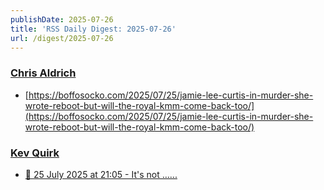 ```yaml
---
publishDate: 2025-07-26
title: 'RSS Daily Digest: 2025-07-26'
url: /digest/2025-07-26
---
```


### [Chris Aldrich](https://boffosocko.com/)

  * [https://boffosocko.com/2025/07/25/jamie-lee-curtis-in-murder-she-wrote-reboot-but-will-the-royal-kmm-come-back-too/](https://boffosocko.com/2025/07/25/jamie-lee-curtis-in-murder-she-wrote-reboot-but-will-the-royal-kmm-come-back-too/)
  
### [Kev Quirk](https://kevquirk.com/)

  * [
                  📝 25 July 2025 at 21:05 - It's not …...              ](https://kevquirk.com/notes/20250725-2105)
  
